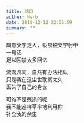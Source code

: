 ```yaml
---
title: 路口
auther: Herb
date: 2018-12-12 22:56:59
summary: ""
---
```

属意文字之人，极易被文字射中\
一句话\
足以囚禁太多回忆

流落凡间，自然有办法相认\
只是我在这尘世耽搁太久\
丢失了自己的身世

可谁不是残损的呢\
我不能这样草率地利用你\
补全我的余生
